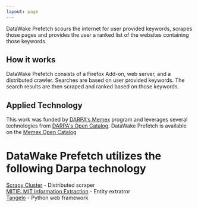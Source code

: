```yaml
---
layout: page
---
```


DataWake Prefetch scours the internet for user provided keywords, scrapes those pages and provides the user a ranked list of the websites containing those keywords.

## How it works
DataWake Prefetch consists of a Firefox Add-on, web server, and a distributed crawler. Searches are based on user provided keywords. The search results are then scraped and ranked based on those keywords.


## Applied Technology  ##
This work was funded by [DARPA's
Memex](http://www.darpa.mil/Our_Work/I2O/Programs/Memex.aspx) program
and leverages several technologies from [DARPA's Open
Catalog](http://www.darpa.mil/opencatalog/).  DataWake Prefetch is available on the [Memex Open Catalog](http://www.darpa.mil/opencatalog/MEMEX.html)  

# DataWake Prefetch  utilizes the following Darpa technology #
[Scrapy Cluster]( https://github.com/istresearch/scrapy-cluster) - Distributed scraper  
[MITIE: MIT Information Extraction](https://github.com/mitll/MITIE) - Entity extratror  
[Tangelo](http://tangelo.kitware.com) - Python web framework
